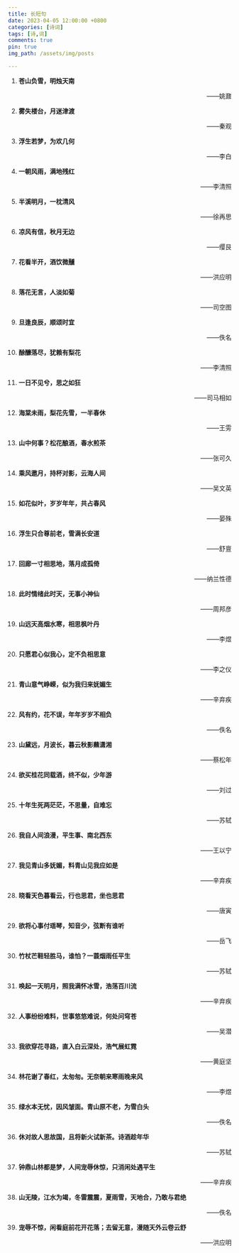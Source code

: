 ```yaml
---
title: 长短句
date: 2023-04-05 12:00:00 +0800
categories: [诗词]
tags: [诗,词]
comments: true
pin: true
img_path: /assets/img/posts

---
```


1. **苍山负雪，明烛天南**

    <p align="right"> ——姚鼐 </p>
  
2. **雾失楼台，月迷津渡**

    <p align="right"> ——秦观 </p>

3. **浮生若梦，为欢几何**

    <p align="right"> ——李白 </p>

4. **一朝风雨，满地残红**

    <p align="right"> ——李清照 </p>

5. **半溪明月，一枕清风**

    <p align="right"> ——徐再思 </p>

6. **凉风有信，秋月无边**

    <p align="right"> ——缨艮 </p>

7. **花看半开，酒饮微醺**

    <p align="right"> ——洪应明 </p>

8. **落花无言，人淡如菊**

    <p align="right"> ——司空图 </p>

9.  **旦逢良辰，顺颂时宜**

    <p align="right"> ——佚名 </p>

10. **酴釄落尽，犹赖有梨花**

    <p align="right"> ——李清照 </p>

11. **一日不见兮，思之如狂**

    <p align="right"> ——司马相如 </p>

12. **海棠未雨，梨花先雪，一半春休**

    <p align="right"> ——王雱 </p>

13. **山中何事？松花酿酒，春水煎茶**

    <p align="right"> ——张可久 </p>

14. **乘风邀月，持杯对影，云海人间**

    <p align="right"> ——吴文英 </p>

15. **如花似叶，岁岁年年，共占春风**

    <p align="right"> ——晏殊 </p>

16. **浮生只合尊前老，雪满长安道**

    <p align="right"> ——舒亶 </p>

17. **回廊一寸相思地，落月成孤倚**

    <p align="right"> ——纳兰性德 </p>

18. **此时情绪此时天，无事小神仙**

    <p align="right"> ——周邦彦 </p>

19. **山远天高烟水寒，相思枫叶丹**

    <p align="right"> ——李煜 </p>

20. **只愿君心似我心，定不负相思意**

    <p align="right"> ——李之仪 </p>

21. **青山意气峥嵘，似为我归来妩媚生**
    
    <p align="right"> ——辛弃疾 </p>

22. **风有约，花不误，年年岁岁不相负**

    <p align="right"> ——佚名 </p>

23. **山黛远，月波长，暮云秋影蘸潇湘**

    <p align="right"> ——蔡松年 </p>

24. **欲买桂花同载酒，终不似，少年游**

    <p align="right"> ——刘过 </p>

25. **十年生死两茫茫，不思量，自难忘**

    <p align="right"> ——苏轼 </p>

26. **我自人间浪漫，平生事、南北西东**

    <p align="right"> ——王以宁 </p>

27. **我见青山多妩媚，料青山见我应如是**

    <p align="right"> ——辛弃疾 </p>

28. **晓看天色暮看云，行也思君，坐也思君**

    <p align="right"> ——唐寅 </p>

29. **欲将心事付瑶琴，知音少，弦断有谁听**

    <p align="right"> ——岳飞 </p>

30. **竹杖芒鞋轻胜马，谁怕？一蓑烟雨任平生**

    <p align="right"> ——苏轼 </p>

31. **唤起一天明月，照我满怀冰雪，浩荡百川流**

    <p align="right"> ——辛弃疾 </p>

32. **人事纷纷难料，世事悠悠难说，何处问穹苍**

    <p align="right"> ——吴潜 </p>

33. **我欲穿花寻路，直入白云深处，浩气展虹霓**

    <p align="right"> ——黄庭坚 </p>

34. **林花谢了春红，太匆匆。无奈朝来寒雨晚来风**

    <p align="right"> ——李煜 </p>

35. **绿水本无忧，因风皱面。青山原不老，为雪白头**

    <p align="right"> ——佚名 </p>

36. **休对故人思故国，且将新火试新茶。诗酒趁年华**

    <p align="right"> ——苏轼 </p>

37. **钟鼎山林都是梦，人间宠辱休惊，只消闲处遇平生**

    <p align="right"> ——辛弃疾 </p>

38. **山无陵，江水为竭，冬雷震震，夏雨雪，天地合，乃敢与君绝**

    <p align="right"> ——佚名 </p>

39. **宠辱不惊，闲看庭前花开花落；去留无意，漫随天外云卷云舒**

    <p align="right"> ——洪应明 </p>

